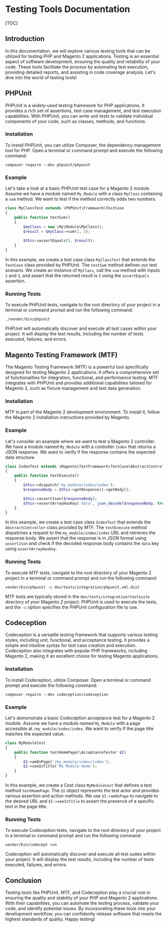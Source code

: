 # Testing Tools Documentation

[TOC]

## Introduction

In this documentation, we will explore various testing tools that can be utilized for testing PHP and Magento 2
applications. Testing is an essential aspect of software development, ensuring the quality and reliability of your code.
These tools facilitate the process by automating test execution, providing detailed reports, and assisting in code
coverage analysis. Let's dive into the world of testing tools!

## PHPUnit

PHPUnit is a widely-used testing framework for PHP applications. It provides a rich set of assertions, test case
management, and test execution capabilities. With PHPUnit, you can write unit tests to validate individual components of
your code, such as classes, methods, and functions.

### Installation

To install PHPUnit, you can utilize Composer, the dependency management tool for PHP. Open a terminal or command prompt
and execute the following command:

```shell
composer require --dev phpunit/phpunit
```

### Example

Let's take a look at a basic PHPUnit test case for a Magento 2 module. Assume we have a module named `My_Module` with a
class `MyClass` containing a `sum` method. We want to test if the method correctly adds two numbers.

```php
class MyClassTest extends \PHPUnit\Framework\TestCase
{
    public function testSum()
    {
        $myClass = new \My\Module\MyClass();
        $result = $myClass->sum(2, 3);
        
        $this->assertEquals(5, $result);
    }
}
```

In this example, we create a test case class `MyClassTest` that extends the `TestCase` class provided by PHPUnit.
The `testSum` method defines our test scenario. We create an instance of `MyClass`, call the `sum` method with
inputs `2` and `3`, and assert that the returned result is `5` using the `assertEquals` assertion.

### Running Tests

To execute PHPUnit tests, navigate to the root directory of your project in a terminal or command prompt and run the
following command:

```shell
./vendor/bin/phpunit
```

PHPUnit will automatically discover and execute all test cases within your project. It will display the test results,
including the number of tests executed, failures, and errors.

## Magento Testing Framework (MTF)

The Magento Testing Framework (MTF) is a powerful tool specifically designed for testing Magento 2 applications. It
offers a comprehensive set of functionalities for integration, functional, and performance testing. MTF integrates with
PHPUnit and provides additional capabilities tailored for Magento 2, such as fixture management and test data
generation.

### Installation

MTF is part of the Magento 2 development environment. To install it, follow the Magento 2 installation instructions
provided by Magento.

### Example

Let's consider an example where we want to test a Magento 2 controller. We have a module named `My_Module` with a
controller `Index` that returns a JSON response. We want to verify if the response contains the expected data structure.

```php
class IndexTest extends \Magento\TestFramework\TestCase\AbstractController
{
    public function testExecute()
    {
        $this->dispatch('my_module/index/index');
        $responseBody = $this->getResponse()->getBody();

        $this->assertJson($responseBody);
        $this->assertArrayHasKey('data', json_decode($responseBody, true));
    }
}
```

In this example, we create a test case class `IndexTest` that extends the `AbstractController` class provided by MTF.
The `testExecute` method dispatches a request to the `my_module/index/index` URL and retrieves the response body. We
assert that the response is in JSON format using `assertJson` and check if the decoded response body contains the `data`
key using `assertArrayHasKey`.

### Running Tests

To execute MTF tests, navigate to the root directory of your Magento 2 project in a terminal or command prompt and run
the following command:

```shell
vendor/bin/phpunit -c dev/tests/integration/phpunit.xml.dist
```

MTF tests are typically stored in the `dev/tests/integration/testsuite` directory of your Magento 2 project. PHPUnit is
used to execute the tests, and the `-c` option specifies the PHPUnit configuration file to use.

## Codeception

Codeception is a versatile testing framework that supports various testing styles, including unit, functional, and
acceptance testing. It provides a simple and intuitive syntax for test case creation and execution. Codeception also
integrates with popular PHP frameworks, including Magento 2, making it an excellent choice for testing Magento
applications.

### Installation

To install Codeception, utilize Composer. Open a terminal or command prompt and execute the following command:

```shell
composer require --dev codeception/codeception
```

### Example

Let's demonstrate a basic Codeception acceptance test for a Magento 2 module. Assume we have a module named `My_Module`
with a page accessible at `/my_module/index/index`. We want to verify if the page title matches the expected value.

```php
class MyModuleCest
{
    public function testHomePage(\AcceptanceTester $I)
    {
        $I->amOnPage('/my_module/index/index');
        $I->seeInTitle('My Module Home');
    }
}
```

In this example, we create a Cest class `MyModuleCest` that defines a test method `testHomePage`. The `$I` object
represents the test actor and provides various assertion and action methods. We use `$I->amOnPage` to navigate to the
desired URL and `$I->seeInTitle` to assert the presence of a specific text in the page title.

### Running Tests

To execute Codeception tests, navigate to the root directory of your project in a terminal or command prompt and run the
following command:

```shell
vendor/bin/codecept run
```

Codeception will automatically discover and execute all test suites within your project. It will display the test
results, including the number of tests executed, failures, and errors.

## Conclusion

Testing tools like PHPUnit, MTF, and Codeception play a crucial role in ensuring the quality and stability of your PHP
and Magento 2 applications. With their capabilities, you can automate the testing process, validate your code, and
identify potential issues. By incorporating these tools into your development workflow, you can confidently release
software that meets the highest standards of quality. Happy testing!
